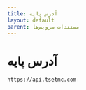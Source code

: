 ```yaml
---
title: آدرس پایه
layout: default
parent: مستندات سرویس‌ها
---
```


# آدرس پایه

```
https://api.tsetmc.com
```